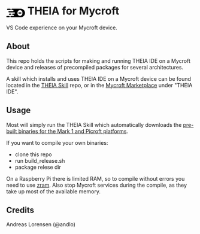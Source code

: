 # <img src='theia.png' card_color='#40DBB0' width='50' style='vertical-align:bottom'/> THEIA for Mycroft
VS Code experience on your Mycroft device.

## About
This repo holds the scripts for making and running THEIA IDE on a Mycroft device and releases of precompiled packages for several architectures.

A skill which installs and uses THEIA IDE on a Mycroft device can be found located in the [THEIA Skill](https://github.com/andlo/theia-ide-skill) repo, or in the [Mycroft Marketplace](https://market.mycroft.ai/skills) under "THEIA IDE".

## Usage
Most will simply run the THEIA Skill which automatically downloads the [pre-built binaries for the Mark 1 and Picroft platforms](https://github.com/andlo/theia-for-mycroft/releases).

If you want to compile your own binaries:
* clone this repo
* run build_release.sh
* package relese dir

On a Raspberry Pi there is limited RAM, so to compile without errors you need to use [zram](https://github.com/novaspirit/rpi_zram).
Also stop Mycroft services during the compile, as they take up most of the available memory.

## Credits
Andreas Lorensen (@andlo)
